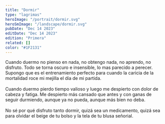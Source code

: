 ```yaml
---
title: "Dormir"
type: "lagrimas"
heroImage: "/portrait/dormir.svg"
heroSmImage: "/landscape/dormir.svg"
pubDate: "Dec 14 2023"
editDate: "Dec 14 2023"
edition: "Primera"
related: []
color: "#1F2131"
---
```


Cuando duermo no pienso en nada, no obtengo nada, no aprendo, no disfruto. Todo se torna oscuro e insensible, lo mas parecido a perecer. Supongo que es el entrenamiento perfecto para cuando la caricia de la mortalidad roce mi mejilla el día de mi partida.
<br><br>
Cuando duermo pierdo tiempo valioso y luego me despierto con dolor de cabeza y fatiga. Me despierto más cansado que antes y con ganas de seguir durmiendo, aunque ya no pueda, aunque más bien no deba.
<br><br>
No sé por qué disfruto tanto dormir, quizá sea un medicamento, quizá sea para olvidar el beige de tu bolso y la tela de tu blusa señorial.
